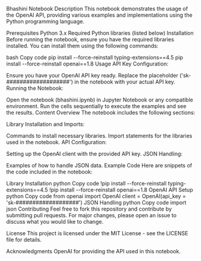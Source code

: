 Bhashini Notebook
Description
This notebook demonstrates the usage of the OpenAI API, providing various examples and implementations using the Python programming language.

Prerequisites
Python 3.x
Required Python libraries (listed below)
Installation
Before running the notebook, ensure you have the required libraries installed. You can install them using the following commands:

bash
Copy code
pip install --force-reinstall typing-extensions==4.5
pip install --force-reinstall openai==1.8
Usage
API Key Configuration:

Ensure you have your OpenAI API key ready.
Replace the placeholder ('sk-###################') in the notebook with your actual API key.
Running the Notebook:

Open the notebook (bhashini.ipynb) in Jupyter Notebook or any compatible environment.
Run the cells sequentially to execute the examples and see the results.
Content Overview
The notebook includes the following sections:

Library Installation and Imports:

Commands to install necessary libraries.
Import statements for the libraries used in the notebook.
API Configuration:

Setting up the OpenAI client with the provided API key.
JSON Handling:

Examples of how to handle JSON data.
Example Code
Here are snippets of the code included in the notebook:

Library Installation
python
Copy code
!pip install --force-reinstall typing-extensions==4.5
!pip install --force-reinstall openai==1.8
OpenAI API Setup
python
Copy code
from openai import OpenAI
client = OpenAI(api_key = 'sk-###################')
JSON Handling
python
Copy code
import json
Contributing
Feel free to fork this repository and contribute by submitting pull requests. For major changes, please open an issue to discuss what you would like to change.

License
This project is licensed under the MIT License - see the LICENSE file for details.

Acknowledgments
OpenAI for providing the API used in this notebook.
